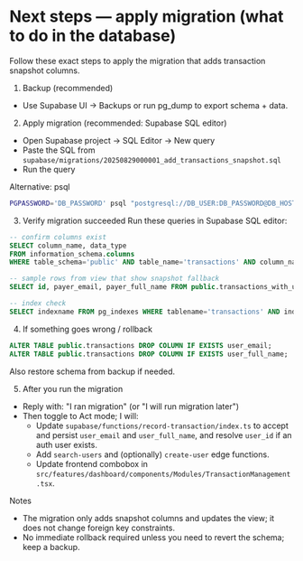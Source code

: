 # Next steps — apply migration (what to do in the database)

Follow these exact steps to apply the migration that adds transaction snapshot columns.

1) Backup (recommended)
- Use Supabase UI → Backups or run pg_dump to export schema + data.

2) Apply migration (recommended: Supabase SQL editor)
- Open Supabase project → SQL Editor → New query
- Paste the SQL from `supabase/migrations/20250829000001_add_transactions_snapshot.sql`
- Run the query

Alternative: psql
```bash
PGPASSWORD='DB_PASSWORD' psql "postgresql://DB_USER:DB_PASSWORD@DB_HOST:DB_PORT/DB_NAME" -f supabase/migrations/20250829000001_add_transactions_snapshot.sql
```

3) Verify migration succeeded
Run these queries in Supabase SQL editor:

```sql
-- confirm columns exist
SELECT column_name, data_type
FROM information_schema.columns
WHERE table_schema='public' AND table_name='transactions' AND column_name IN ('user_email','user_full_name');

-- sample rows from view that show snapshot fallback
SELECT id, payer_email, payer_full_name FROM public.transactions_with_user LIMIT 10;

-- index check
SELECT indexname FROM pg_indexes WHERE tablename='transactions' AND indexname='idx_transactions_user_id';
```

4) If something goes wrong / rollback
```sql
ALTER TABLE public.transactions DROP COLUMN IF EXISTS user_email;
ALTER TABLE public.transactions DROP COLUMN IF EXISTS user_full_name;
```
Also restore schema from backup if needed.

5) After you run the migration
- Reply with: "I ran migration" (or "I will run migration later")
- Then toggle to Act mode; I will:
  - Update `supabase/functions/record-transaction/index.ts` to accept and persist `user_email` and `user_full_name`, and resolve `user_id` if an auth user exists.
  - Add `search-users` and (optionally) `create-user` edge functions.
  - Update frontend combobox in `src/features/dashboard/components/Modules/TransactionManagement.tsx`.

Notes
- The migration only adds snapshot columns and updates the view; it does not change foreign key constraints.
- No immediate rollback required unless you need to revert the schema; keep a backup.
